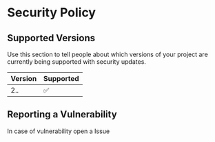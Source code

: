 # Security Policy

## Supported Versions

Use this section to tell people about which versions of your project are
currently being supported with security updates.

| Version | Supported          |
| ------- | ------------------ |
| 2.*.*   | :white_check_mark:

## Reporting a Vulnerability

In case of vulnerability open a Issue

